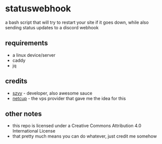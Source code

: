 # statuswebhook
a bash script that will try to restart your site if it goes down, while also sending status updates to a discord webhook

## requirements
- a linux device/server
- caddy
- jq

## credits
* [szvy](https://github.com/szvy) - developer, also awesome sauce
* [netcup](https://www.netcup.com/) - the vps provider that gave me the idea for this

## other notes
- this repo is licensed under a Creative Commons Attribution 4.0 International License
- that pretty much means you can do whatever, just credit me somehow
